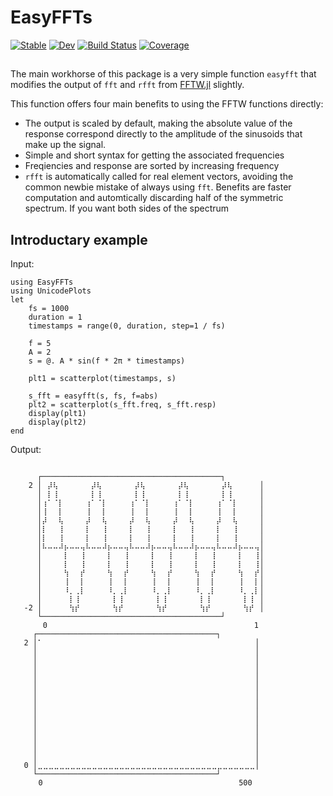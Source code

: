 # EasyFFTs

[![Stable](https://img.shields.io/badge/docs-stable-blue.svg)](https://KronosTheLate.github.io/EasyFFTs.jl/stable/)
[![Dev](https://img.shields.io/badge/docs-dev-blue.svg)](https://KronosTheLate.github.io/EasyFFTs.jl/dev/)
[![Build Status](https://github.com/KronosTheLate/EasyFFTs.jl/actions/workflows/CI.yml/badge.svg?branch=main)](https://github.com/KronosTheLate/EasyFFTs.jl/actions/workflows/CI.yml?query=branch%3Amain)
[![Coverage](https://codecov.io/gh/KronosTheLate/EasyFFTs.jl/branch/main/graph/badge.svg)](https://codecov.io/gh/KronosTheLate/EasyFFTs.jl)

##
The main workhorse of this package is a very simple function `easyfft` that modifies the output of `fft` and `rfft` from [FFTW.jl](https://github.com/JuliaMath/FFTW.jl) slightly.  

This function offers four main benefits to using the FFTW functions directly:
- The output is scaled by default, making the absolute value of the response 
correspond directly to the amplitude of the sinusoids that make up the signal.
- Simple and short syntax for getting the associated frequencies
- Freqiencies and response are sorted by increasing frequency
- `rfft` is automatically called for real element vectors, avoiding 
the common newbie mistake of always using `fft`. Benefits are faster computation 
and automtically discarding half of the symmetric spectrum. If you want both 
sides of the spectrum

## Introductary example
Input:
```
using EasyFFTs
using UnicodePlots
let
    fs = 1000
    duration = 1
    timestamps = range(0, duration, step=1 / fs)

    f = 5
    A = 2
    s = @. A * sin(f * 2π * timestamps)

    plt1 = scatterplot(timestamps, s)

    s_fft = easyfft(s, fs, f=abs)
    plt2 = scatterplot(s_fft.freq, s_fft.resp)
    display(plt1)
    display(plt2)
end
```
Output:
```

      ┌────────────────────────────────────────┐ 
    2 │⠀⡼⢧⠀⠀⠀⠀⠀⠀⡼⢧⠀⠀⠀⠀⠀⠀⡼⢧⠀⠀⠀⠀⠀⠀⡼⢧⠀⠀⠀⠀⠀⠀⡼⢧⠀⠀⠀⠀⠀│ 
      │⠀⡇⢸⠀⠀⠀⠀⠀⠀⡇⢸⠀⠀⠀⠀⠀⠀⡇⢸⠀⠀⠀⠀⠀⠀⡇⢸⠀⠀⠀⠀⠀⠀⡇⢸⠀⠀⠀⠀⠀│ 
      │⢰⠁⠈⡇⠀⠀⠀⠀⢰⠁⠈⡇⠀⠀⠀⠀⢰⠁⠈⡇⠀⠀⠀⠀⢰⠁⠈⡇⠀⠀⠀⠀⢰⠁⠈⡇⠀⠀⠀⠀│ 
      │⢸⠀⠀⡇⠀⠀⠀⠀⢸⠀⠀⡇⠀⠀⠀⠀⢸⠀⠀⡇⠀⠀⠀⠀⢸⠀⠀⡇⠀⠀⠀⠀⢸⠀⠀⡇⠀⠀⠀⠀│ 
      │⡼⠀⠀⢧⠀⠀⠀⠀⡼⠀⠀⢧⠀⠀⠀⠀⡼⠀⠀⢧⠀⠀⠀⠀⡼⠀⠀⢧⠀⠀⠀⠀⡼⠀⠀⢧⠀⠀⠀⠀│ 
      │⡇⠀⠀⢸⠀⠀⠀⠀⡇⠀⠀⢸⠀⠀⠀⠀⡇⠀⠀⢸⠀⠀⠀⠀⡇⠀⠀⢸⠀⠀⠀⠀⡇⠀⠀⢸⠀⠀⠀⠀│ 
      │⡇⠀⠀⢸⠀⠀⠀⠀⡇⠀⠀⢸⠀⠀⠀⠀⡇⠀⠀⢸⠀⠀⠀⠀⡇⠀⠀⢸⠀⠀⠀⠀⡇⠀⠀⢸⠀⠀⠀⠀│ 
      │⠧⠤⠤⠼⡦⠤⠤⢤⠧⠤⠤⠼⡦⠤⠤⢤⠧⠤⠤⠼⡦⠤⠤⢤⠧⠤⠤⠼⡦⠤⠤⢤⠧⠤⠤⠼⡦⠤⠤⢤│ 
      │⠀⠀⠀⠀⡇⠀⠀⢸⠀⠀⠀⠀⡇⠀⠀⢸⠀⠀⠀⠀⡇⠀⠀⢸⠀⠀⠀⠀⡇⠀⠀⢸⠀⠀⠀⠀⡇⠀⠀⢸│ 
      │⠀⠀⠀⠀⡇⠀⠀⢸⠀⠀⠀⠀⡇⠀⠀⢸⠀⠀⠀⠀⡇⠀⠀⢸⠀⠀⠀⠀⡇⠀⠀⢸⠀⠀⠀⠀⡇⠀⠀⢸│ 
      │⠀⠀⠀⠀⢳⠀⠀⡞⠀⠀⠀⠀⢳⠀⠀⡞⠀⠀⠀⠀⢳⠀⠀⡞⠀⠀⠀⠀⢳⠀⠀⡞⠀⠀⠀⠀⢳⠀⠀⡞│ 
      │⠀⠀⠀⠀⢸⠀⠀⡇⠀⠀⠀⠀⢸⠀⠀⡇⠀⠀⠀⠀⢸⠀⠀⡇⠀⠀⠀⠀⢸⠀⠀⡇⠀⠀⠀⠀⢸⠀⠀⡇│ 
      │⠀⠀⠀⠀⠸⡀⢀⡇⠀⠀⠀⠀⠸⡀⢀⡇⠀⠀⠀⠀⠸⡀⢀⡇⠀⠀⠀⠀⠸⡀⢀⡇⠀⠀⠀⠀⠸⡀⢀⡇│ 
      │⠀⠀⠀⠀⠀⡇⢸⠀⠀⠀⠀⠀⠀⡇⢸⠀⠀⠀⠀⠀⠀⡇⢸⠀⠀⠀⠀⠀⠀⡇⢸⠀⠀⠀⠀⠀⠀⡇⢸⠀│ 
   -2 │⠀⠀⠀⠀⠀⢳⡞⠀⠀⠀⠀⠀⠀⢳⡞⠀⠀⠀⠀⠀⠀⢳⡞⠀⠀⠀⠀⠀⠀⢳⡞⠀⠀⠀⠀⠀⠀⢳⡞⠀│ 
      └────────────────────────────────────────┘ 
      ⠀0⠀⠀⠀⠀⠀⠀⠀⠀⠀⠀⠀⠀⠀⠀⠀⠀⠀⠀⠀⠀⠀⠀⠀⠀⠀⠀⠀⠀⠀⠀⠀⠀⠀⠀⠀⠀⠀⠀1⠀ 
     ┌────────────────────────────────────────┐ 
   2 │⠁⠀⠀⠀⠀⠀⠀⠀⠀⠀⠀⠀⠀⠀⠀⠀⠀⠀⠀⠀⠀⠀⠀⠀⠀⠀⠀⠀⠀⠀⠀⠀⠀⠀⠀⠀⠀⠀⠀⠀│ 
     │⠀⠀⠀⠀⠀⠀⠀⠀⠀⠀⠀⠀⠀⠀⠀⠀⠀⠀⠀⠀⠀⠀⠀⠀⠀⠀⠀⠀⠀⠀⠀⠀⠀⠀⠀⠀⠀⠀⠀⠀│ 
     │⠀⠀⠀⠀⠀⠀⠀⠀⠀⠀⠀⠀⠀⠀⠀⠀⠀⠀⠀⠀⠀⠀⠀⠀⠀⠀⠀⠀⠀⠀⠀⠀⠀⠀⠀⠀⠀⠀⠀⠀│ 
     │⠀⠀⠀⠀⠀⠀⠀⠀⠀⠀⠀⠀⠀⠀⠀⠀⠀⠀⠀⠀⠀⠀⠀⠀⠀⠀⠀⠀⠀⠀⠀⠀⠀⠀⠀⠀⠀⠀⠀⠀│ 
     │⠀⠀⠀⠀⠀⠀⠀⠀⠀⠀⠀⠀⠀⠀⠀⠀⠀⠀⠀⠀⠀⠀⠀⠀⠀⠀⠀⠀⠀⠀⠀⠀⠀⠀⠀⠀⠀⠀⠀⠀│ 
     │⠀⠀⠀⠀⠀⠀⠀⠀⠀⠀⠀⠀⠀⠀⠀⠀⠀⠀⠀⠀⠀⠀⠀⠀⠀⠀⠀⠀⠀⠀⠀⠀⠀⠀⠀⠀⠀⠀⠀⠀│ 
     │⠀⠀⠀⠀⠀⠀⠀⠀⠀⠀⠀⠀⠀⠀⠀⠀⠀⠀⠀⠀⠀⠀⠀⠀⠀⠀⠀⠀⠀⠀⠀⠀⠀⠀⠀⠀⠀⠀⠀⠀│ 
     │⠀⠀⠀⠀⠀⠀⠀⠀⠀⠀⠀⠀⠀⠀⠀⠀⠀⠀⠀⠀⠀⠀⠀⠀⠀⠀⠀⠀⠀⠀⠀⠀⠀⠀⠀⠀⠀⠀⠀⠀│ 
     │⠀⠀⠀⠀⠀⠀⠀⠀⠀⠀⠀⠀⠀⠀⠀⠀⠀⠀⠀⠀⠀⠀⠀⠀⠀⠀⠀⠀⠀⠀⠀⠀⠀⠀⠀⠀⠀⠀⠀⠀│ 
     │⠀⠀⠀⠀⠀⠀⠀⠀⠀⠀⠀⠀⠀⠀⠀⠀⠀⠀⠀⠀⠀⠀⠀⠀⠀⠀⠀⠀⠀⠀⠀⠀⠀⠀⠀⠀⠀⠀⠀⠀│ 
     │⠀⠀⠀⠀⠀⠀⠀⠀⠀⠀⠀⠀⠀⠀⠀⠀⠀⠀⠀⠀⠀⠀⠀⠀⠀⠀⠀⠀⠀⠀⠀⠀⠀⠀⠀⠀⠀⠀⠀⠀│ 
     │⠀⠀⠀⠀⠀⠀⠀⠀⠀⠀⠀⠀⠀⠀⠀⠀⠀⠀⠀⠀⠀⠀⠀⠀⠀⠀⠀⠀⠀⠀⠀⠀⠀⠀⠀⠀⠀⠀⠀⠀│ 
     │⠀⠀⠀⠀⠀⠀⠀⠀⠀⠀⠀⠀⠀⠀⠀⠀⠀⠀⠀⠀⠀⠀⠀⠀⠀⠀⠀⠀⠀⠀⠀⠀⠀⠀⠀⠀⠀⠀⠀⠀│ 
     │⠀⠀⠀⠀⠀⠀⠀⠀⠀⠀⠀⠀⠀⠀⠀⠀⠀⠀⠀⠀⠀⠀⠀⠀⠀⠀⠀⠀⠀⠀⠀⠀⠀⠀⠀⠀⠀⠀⠀⠀│ 
   0 │⣀⣀⣀⣀⣀⣀⣀⣀⣀⣀⣀⣀⣀⣀⣀⣀⣀⣀⣀⣀⣀⣀⣀⣀⣀⣀⣀⣀⣀⣀⣀⣀⣀⣀⣀⣀⣀⣀⣀⣀│ 
     └────────────────────────────────────────┘ 
     ⠀0⠀⠀⠀⠀⠀⠀⠀⠀⠀⠀⠀⠀⠀⠀⠀⠀⠀⠀⠀⠀⠀⠀⠀⠀⠀⠀⠀⠀⠀⠀⠀⠀⠀⠀⠀⠀500⠀ 
```